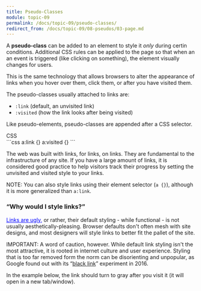 ```yaml
---
title: Pseudo-Classes
module: topic-09
permalink: /docs/topic-09/pseudo-classes/
redirect_from: /docs/topic-09/08-pseudos/03-page.md
---
```


<div class="divider-heading"></div>

A **pseudo-class** can be added to an element to style it _only_ during certin conditions. Additional CSS rules can be applied to the page so that when an an event is triggered (like clicking on something), the element visually changes for users.

This is the same technology that allows browsers to alter the appearance of links when you hover over them, click them, or after you have visited them.

The pseudo-classes usually attached to links are:
- `:link` (default, an unvisited link)
- `:visited` (how the link looks after being visited)

Like pseudo-elements, pseudo-classes are appended after a CSS selector.

<div id="code-heading">CSS</div>
```css
a:link {}
a:visited {}
```

The web was built with links, for links, on links. They are fundamental to the infrastructure of any site. If you have a large amount of links, it is considered good practice to help visitors track their progress by setting the unvisited and visited style to your links.

<span class="label label-info">NOTE:</span> You can also style links using their element selector (`a {}`), although it is more generalized than `a:link`.

### “Why would I style links?”

<a href="https://en.wikipedia.org/wiki/Hyperlink#How_hyperlinks_work_in_HTML" target="_blank" style="color: blue">Links are ugly,</a> or rather, their default styling - while functional - is not usually aesthetically-pleasing. Browser defaults don't often mesh with site designs, and most designers will style links to better fit the pallet of the site.

<span class="label label-danger">IMPORTANT:</span> A word of caution, however. While default link styling isn't the most attractive, it is rooted in internet culture and user experience. Styling that is too far removed form the norm can be disorienting and unpopular, as Google found out with its “<a href="https://mashable.com/2016/05/09/google-black-links/#dRWYeUgxc5qU" target="_blank">black link</a>” experiment in 2016.

In the example below, the link should turn to gray after you visit it (it will open in a new tab/window).

<div class="codepen-embed">
  <p data-height="400" data-theme-id="30567" data-slug-hash="KywzgB" data-default-tab="css,result" data-user="Media-Ed-Online" data-embed-version="2" data-pen-title="[Topic-08] Pseudo-Classes, Pt. 2" class="codepen"></p>
</div>
